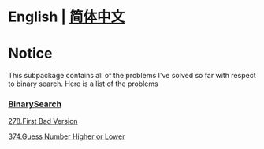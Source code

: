 # English | [简体中文](https://github.com/cartoonYu/LeetCodeSolution/blob/master/Solution/src/BinarySearch/README-ZN.md)

# Notice
This subpackage contains all of the problems I've solved so far with respect to binary search. Here is a list of the problems

### [BinarySearch](https://github.com/cartoonYu/LeetCodeSolution/blob/master/Solution/src/BinarySearch)
[278.First Bad Version](https://github.com/cartoonYu/LeetCodeSolution/blob/master/Solution/src/BinarySearch/Solution278.java)

[374.Guess Number Higher or Lower](https://github.com/cartoonYu/LeetCodeSolution/blob/master/Solution/src/BinarySearch/Solution374.java)
